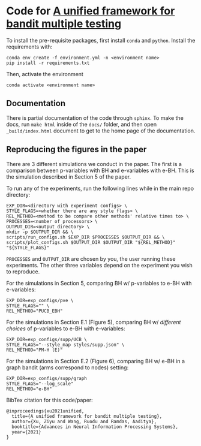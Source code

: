 # Code for [A unified framework for bandit multiple testing](https://arxiv.org/pdf/2107.07322.pdf)

To install the pre-requisite packages, first install `conda` and `python`.
Install the requirements with:
```
conda env create -f environment.yml -n <environment name>
pip install -r requirements.txt
```
Then, activate the environment
```
conda activate <environment name>
```

## Documentation

There is partial documentation of the code through `sphinx`. To make the docs, run `make html` inside of the `docs/` folder, and then open `_build/index.html` document to get to the home page of the documentation.

## Reproducing the figures in the paper

There are 3 different simulations we conduct in the paper. The first is a comparison between p-variables with BH and e-variables with e-BH. This is the simulation described in Section 5 of the paper.

To run any of the experiments, run the following lines while in the main repo directory:
```
EXP_DIR=<directory with experiment configs> \
STYLE_FLAGS=<whether there are any style flags> \
REL_METHOD=<method to be compare other methods' relative times to> \
PROCESSES=<number of processors> \
OUTPUT_DIR=<output directory> \
mkdir -p $OUTPUT_DIR && \
scripts/run_configs.sh $EXP_DIR $PROCESSES $OUTPUT_DIR && \
scripts/plot_configs.sh $OUTPUT_DIR $OUTPUT_DIR "${REL_METHOD}" "${STYLE_FLAGS}"
```

`PROCESSES` and `OUTPUT_DIR` are chosen by you, the user running these experiments. The other three variables depend on the experiment you wish to reproduce.

For the simulations in Section 5, comparing BH w/ p-variables to e-BH with e-variables:
```
EXP_DIR=exp_configs/pve \
STYLE_FLAGS="" \
REL_METHOD="PUCB_EBH"
```

For the simulations in Section E.1 (Figure 5), comparing BH w/ *different choices* of p-variables to e-BH with e-variables:
```
EXP_DIR=exp_configs/supp/UCB \
STYLE_FLAGS="--style_map styles/supp.json" \
REL_METHOD="PM-H (E)"
```

For the simulations in Section E.2 (Figure 6), comparing BH w/ e-BH in a graph bandit (arms correspond to nodes) setting:
```
EXP_DIR=exp_configs/supp/graph
STYLE_FLAGS="--log_scale"
REL_METHOD="e-BH"
```



BibTex citation for this code/paper:
```
@inproceedings{xu2021unified,
  title={A unified framework for bandit multiple testing},
  author={Xu, Ziyu and Wang, Ruodu and Ramdas, Aaditya},
  booktitle={Advances in Neural Information Processing Systems},
  year={2021}
}
```
